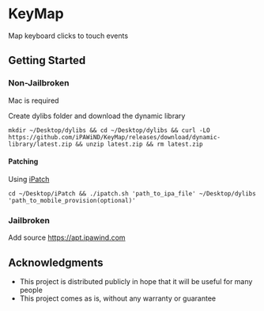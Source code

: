 # KeyMap
Map keyboard clicks to touch events

## Getting Started

### Non-Jailbroken

Mac is required

Create dylibs folder and download the dynamic library

    mkdir ~/Desktop/dylibs && cd ~/Desktop/dylibs && curl -LO https://github.com/iPAWiND/KeyMap/releases/download/dynamic-library/latest.zip && unzip latest.zip && rm latest.zip

#### Patching

Using [iPatch](https://github.com/iPAWiND/iPatch)

    cd ~/Desktop/iPatch && ./ipatch.sh 'path_to_ipa_file' ~/Desktop/dylibs 'path_to_mobile_provision(optional)'

### Jailbroken

Add source
    https://apt.ipawind.com

## Acknowledgments

* This project is distributed publicly in hope that it will be useful for many people
* This project comes as is, without any warranty or guarantee
